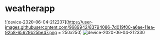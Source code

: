 # weatherapp

![device-2020-06-04-212207](https://user-images.githubusercontent.com/9689942/83794086-7d019f00-a6ae-11ea-92b8-65629b25be47.png = 250x250)
![device-2020-06-04-212330](https://user-images.githubusercontent.com/9689942/83794092-7ecb6280-a6ae-11ea-8ac3-edb968472d73.png)
